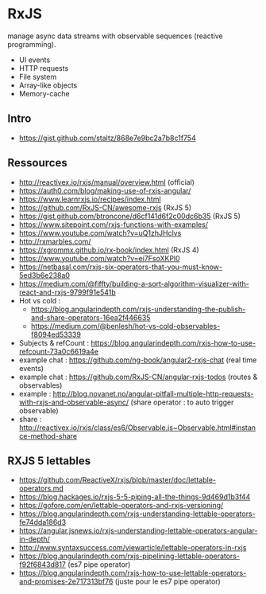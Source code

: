 # RxJS

manage async data streams with observable sequences (reactive programming).

  * UI events
  * HTTP requests
  * File system
  * Array-like objects
  * Memory-cache

## Intro

* https://gist.github.com/staltz/868e7e9bc2a7b8c1f754

## Ressources

* http://reactivex.io/rxjs/manual/overview.html (official)
* https://auth0.com/blog/making-use-of-rxjs-angular/
* https://www.learnrxjs.io/recipes/index.html
* https://github.com/RxJS-CN/awesome-rxjs (RxJS 5)
* https://gist.github.com/btroncone/d6cf141d6f2c00dc6b35 (RxJS 5)
* https://www.sitepoint.com/rxjs-functions-with-examples/
* https://www.youtube.com/watch?v=uQ1zhJHclvs
* http://rxmarbles.com/
* https://xgrommx.github.io/rx-book/index.html (RxJS 4)
* https://www.youtube.com/watch?v=ei7FsoXKPl0
* https://netbasal.com/rxjs-six-operators-that-you-must-know-5ed3b6e238a0
* https://medium.com/@fiffty/building-a-sort-algorithm-visualizer-with-react-and-rxjs-9799f91e541b
* Hot vs cold :    
  * https://blog.angularindepth.com/rxjs-understanding-the-publish-and-share-operators-16ea2f446635
  * https://medium.com/@benlesh/hot-vs-cold-observables-f8094ed53339
* Subjects & refCount : https://blog.angularindepth.com/rxjs-how-to-use-refcount-73a0c6619a4e
* example chat : https://github.com/ng-book/angular2-rxjs-chat (real time events)
* example chat : https://github.com/RxJS-CN/angular-rxjs-todos (routes & observables)
* example : http://blog.novanet.no/angular-pitfall-multiple-http-requests-with-rxjs-and-observable-async/ (share operator : to auto trigger observable)
* share : http://reactivex.io/rxjs/class/es6/Observable.js~Observable.html#instance-method-share

## RXJS 5 lettables

* https://github.com/ReactiveX/rxjs/blob/master/doc/lettable-operators.md
* https://blog.hackages.io/rxjs-5-5-piping-all-the-things-9d469d1b3f44
* https://gofore.com/en/lettable-operators-and-rxjs-versioning/
* https://blog.angularindepth.com/rxjs-understanding-lettable-operators-fe74dda186d3
* https://angular.jsnews.io/rxjs-understanding-lettable-operators-angular-in-depth/
* http://www.syntaxsuccess.com/viewarticle/lettable-operators-in-rxjs
* https://blog.angularindepth.com/rxjs-pipelining-lettable-operators-f92f6843d817 (es7 pipe operator)
* https://blog.angularindepth.com/rxjs-how-to-use-lettable-operators-and-promises-2e717313bf76 (juste pour le es7 pipe operator)